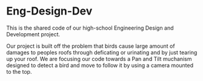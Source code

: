 # Eng-Design-Dev
This is the shared code of our high-school Engineering Design and Development project.

Our project is built off the problem that birds cause large amount of damages to peoples roofs through deficating or urinating and by just tearing up your roof. We are focusing our code towards a Pan and Tilt muchanism designed to detect a bird and move to follow it by using a camera mounted to the top.
